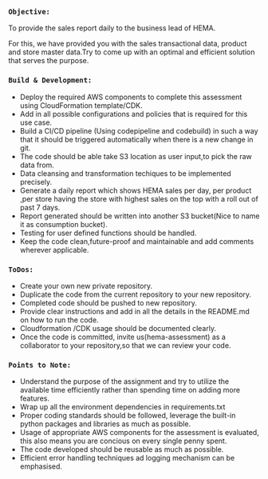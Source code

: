 
### `Objective: `

To provide the sales report daily to the business lead of HEMA.

For this, we have provided you with the sales transactional data, product and store master data.Try to come up with an optimal and efficient solution that serves the purpose.

### `Build & Development:`

 - Deploy the required AWS components to complete this assessment using CloudFormation template/CDK.
 - Add in all possible configurations and policies that is required for this use case.
 - Build a CI/CD pipeline (Using codepipeline and codebuild) in such a way that it should be triggered automatically when there is a new change in git. 
 - The code should be able take S3 location as user input,to pick the raw data from.  
 - Data cleansing and transformation techiques to be implemented precisely.
 - Generate a daily report which shows HEMA sales per day, per product ,per store having the store with highest sales on the top with a roll out of past 7 days.
 - Report generated should be written into another S3 bucket(Nice to name it as consumption bucket).
 - Testing for user defined functions should be handled.
 - Keep the code clean,future-proof and maintainable and add comments wherever applicable.
   
### `ToDos: `

 - Create your own new private repository.
 - Duplicate the code from the current repository to your new repository.
 - Completed code should be pushed to new repository.
 - Provide clear instructions and add in all the details in the README.md on how to run the code.
 - Cloudformation /CDK usage should be documented clearly.
 - Once the code is committed, invite us(hema-assessment) as a collaborator to your repository,so that we can review your code.

### `Points to Note:`

 - Understand the purpose of the assignment and try to utilize the available time efficiently rather than spending time on adding more features.
 - Wrap up all the environment dependencies in requirements.txt
 - Proper coding standards should be followed, leverage the built-in python packages and libraries as much as possible.
 - Usage of appropriate AWS components for the assessment is evaluated, this also means you are concious on every single penny spent.
 - The code developed should be reusable as much as possible.
 - Efficient error handling techniques ad logging mechanism can be emphasised.

